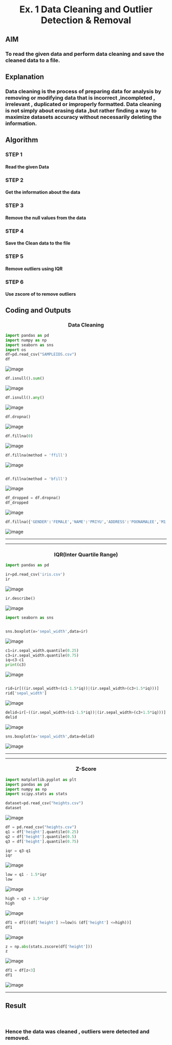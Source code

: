 <h1 align="center">Ex. 1   Data Cleaning and Outlier Detection & Removal</h1>


## AIM
### To read the given data and perform data cleaning and save the cleaned data to a file.

## Explanation
### Data cleaning is the process of preparing data for analysis by removing or modifying data that is incorrect ,incompleted , irrelevant , duplicated or improperly formatted. Data cleaning is not simply about erasing data ,but rather finding a way to maximize datasets accuracy without necessarily deleting the information.

## Algorithm
### STEP 1
#### Read the given Data

### STEP 2
#### Get the information about the data

### STEP 3 
#### Remove the null values from the data

### STEP 4
#### Save the Clean data to the file

### STEP 5
#### Remove outliers using IQR

### STEP 6
#### Use zscore of to remove outliers

## Coding and Outputs

<h3 align="center">Data Cleaning</h3>

```py
import pandas as pd
import numpy as np
import seaborn as sns
import os 
df=pd.read_csv("SAMPLEIDS.csv")
df
```
![image](https://github.com/PSriVarshan/exno1/assets/114944059/ed03bbd1-7c97-4cd8-8cf0-3f5f9e14dcc8)

```py
df.isnull().sum()

```

![image](https://github.com/PSriVarshan/exno1/assets/114944059/57d42b69-bd5e-4c22-b8e8-6f2ae3f0404a)



```py
df.isnull().any()
```
![image](https://github.com/PSriVarshan/exno1/assets/114944059/918f392c-8185-4d11-94f3-63785887574c)

```py
df.dropna()
```

![image](https://github.com/PSriVarshan/exno1/assets/114944059/38354c0d-60a4-4c93-a25d-4302bad7ac62)

```py
df.fillna(0)
```

![image](https://github.com/PSriVarshan/exno1/assets/114944059/2b8ac0df-d0c1-46e1-87a4-ff8f930ff3d7)

```py
df.fillna(method = 'ffill')
```

![image](https://github.com/PSriVarshan/exno1/assets/114944059/87b27264-923b-4b0d-904f-106894f0fbcd)

```py

df.fillna(method = 'bfill')
```

![image](https://github.com/PSriVarshan/exno1/assets/114944059/9a0df734-21b5-4b1e-baf0-2c87c82fafd7)

```py
df_dropped = df.dropna()
df_dropped
```

![image](https://github.com/PSriVarshan/exno1/assets/114944059/e7881fae-d374-4f76-bac8-481821e6461e)

```py
df.fillna({'GENDER':'FEMALE','NAME':'PRIYU','ADDRESS':'POONAMALEE','M1':98,'M2':87,'M3':76,'M4':92,'TOTAL':305,'AVG':89.999999})
```
![image](https://github.com/PSriVarshan/exno1/assets/114944059/71c04f95-74c9-4971-aff9-f21a3accb70a)


<hr><hr>

<h3 align="center">IQR(Inter Quartile Range)</h3>

```py
import pandas as pd
```

```py
ir=pd.read_csv('iris.csv')
ir
```
![image](https://github.com/PSriVarshan/exno1/assets/114944059/32840cf3-736d-4c4b-bc8e-2d55ee7e1417)

```py
ir.describe()
```
![image](https://github.com/PSriVarshan/exno1/assets/114944059/e0ce99a8-f7b9-4ccd-9ac8-df82b53f4bc6)

```py
import seaborn as sns
```

```py

sns.boxplot(x='sepal_width',data=ir)
```


![image](https://github.com/PSriVarshan/exno1/assets/114944059/1c9bfcae-a2b3-4573-b204-c2590c8bc9a6)


```py
c1=ir.sepal_width.quantile(0.25)
c3=ir.sepal_width.quantile(0.75)
iq=c3-c1
print(c3)
```

![image](https://github.com/PSriVarshan/exno1/assets/114944059/05ef4457-91f5-4a19-b413-1d4eea93b0a7)

```py

rid=ir[((ir.sepal_width<(c1-1.5*iq))|(ir.sepal_width>(c3+1.5*iq)))]
rid['sepal_width']
```

![image](https://github.com/PSriVarshan/exno1/assets/114944059/c554ef7e-012c-40f6-8b82-dbe4ae9a20b3)

```py
delid=ir[~((ir.sepal_width<(c1-1.5*iq))|(ir.sepal_width>(c3+1.5*iq)))]
delid
```
![image](https://github.com/PSriVarshan/exno1/assets/114944059/0a32cc24-1970-41a2-acf7-cb58a6955c01)

```py
sns.boxplot(x='sepal_width',data=delid)
```
![image](https://github.com/PSriVarshan/exno1/assets/114944059/19664bc6-f558-48f3-b449-fa6652c4e7ed)

<hr><hr>

<h3 align="center">Z-Score</h3>

```py
import matplotlib.pyplot as plt
import pandas as pd
import numpy as np
import scipy.stats as stats
```
```py
dataset=pd.read_csv("heights.csv")
dataset
```

![image](https://github.com/PSriVarshan/exno1/assets/114944059/080b6095-73da-4bee-a763-08c7a0b81a07)

```py
df = pd.read_csv("heights.csv")
q1 = df['height'].quantile(0.25)
q2 = df['height'].quantile(0.5)
q3 = df['height'].quantile(0.75)
```

```py
iqr = q3-q1
iqr
```

![image](https://github.com/PSriVarshan/exno1/assets/114944059/ffb0b515-5964-4405-9e0b-6d2c986c3308)


```py
low = q1 - 1.5*iqr
low
```

![image](https://github.com/PSriVarshan/exno1/assets/114944059/b68f4b97-1246-4747-9aff-06e058c94f44)

```py
high = q3 + 1.5*iqr
high
```

![image](https://github.com/PSriVarshan/exno1/assets/114944059/da8aa517-c1de-4e43-91d6-ec677f8beaa5)


```py
df1 = df[((df['height'] >=low)& (df['height'] <=high))]
df1
```
![image](https://github.com/PSriVarshan/exno1/assets/114944059/5444510b-6eb1-4fdd-a65f-02c85bd685d4)


```py
z = np.abs(stats.zscore(df['height']))
z
```
![image](https://github.com/PSriVarshan/exno1/assets/114944059/02efcb16-a37a-4313-8111-7396dbd21f2e)

```py
df1 = df[z<3]
df1
```

![image](https://github.com/PSriVarshan/exno1/assets/114944059/fbfd480f-960d-4d51-8695-71718cc8a342)

<hr>

## Result
<br>

### Hence the data was cleaned , outliers were detected and removed.
